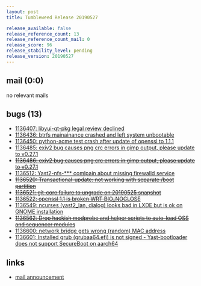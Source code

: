 ```yaml
---
layout: post
title: Tumbleweed Release 20190527

release_available: false
release_reference_count: 13
release_reference_count_mail: 0
release_score: 96
release_stability_level: pending
release_version: 20190527
---
```


## mail (0:0)

no relevant mails

## bugs (13)

<!--more-->

- [1136407: libyui-qt-pkg legal review declined](https://bugzilla.opensuse.org/show_bug.cgi?id=1136407)
- [1136436: btrfs mainainance crashed and left system unbootable](https://bugzilla.opensuse.org/show_bug.cgi?id=1136436)
- [1136450: python-acme test crash after update of openssl to 1.1.1](https://bugzilla.opensuse.org/show_bug.cgi?id=1136450)
- [1136485: exiv2 bug causes png crc errors in gimp output, please update to v0.27.1](https://bugzilla.opensuse.org/show_bug.cgi?id=1136485)
- ~~[1136486: exiv2 bug causes png crc errors in gimp output, please update to v0.27.1](https://bugzilla.opensuse.org/show_bug.cgi?id=1136486)~~
- [1136512: Yast2-nfs-*** comlpain about missing firewalld service](https://bugzilla.opensuse.org/show_bug.cgi?id=1136512)
- ~~[1136520: Transactional-update: not working with separate /boot partition](https://bugzilla.opensuse.org/show_bug.cgi?id=1136520)~~
- ~~[1136521: git-core failure to upgrade on 20190525 snapshot](https://bugzilla.opensuse.org/show_bug.cgi?id=1136521)~~
- ~~[1136522: openssl 1.1 is broken WRT BIO_NOCLOSE](https://bugzilla.opensuse.org/show_bug.cgi?id=1136522)~~
- [1136549: ncurses (yast2_lan, dialog) looks bad in LXDE but is ok on GNOME installation](https://bugzilla.opensuse.org/show_bug.cgi?id=1136549)
- ~~[1136562: Drop hackish modprobe and helper scripts to auto-load OSS and sequencer modules](https://bugzilla.opensuse.org/show_bug.cgi?id=1136562)~~
- [1136600: network bridge gets wrong (random) MAC address](https://bugzilla.opensuse.org/show_bug.cgi?id=1136600)
- [1136601: Installed grub (grubaa64.efi) is not signed - Yast-bootloader does not support SecureBoot on aarch64](https://bugzilla.opensuse.org/show_bug.cgi?id=1136601)



## links

- [mail announcement](https://lists.opensuse.org/opensuse-factory/2019-05/msg00356.html)
